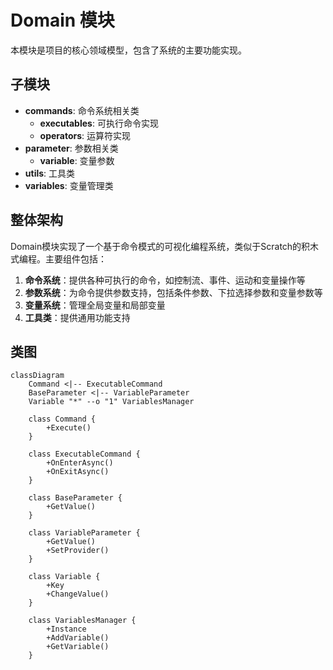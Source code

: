 # Domain 模块

本模块是项目的核心领域模型，包含了系统的主要功能实现。

## 子模块

- **commands**: 命令系统相关类
  - **executables**: 可执行命令实现
  - **operators**: 运算符实现
- **parameter**: 参数相关类
  - **variable**: 变量参数
- **utils**: 工具类
- **variables**: 变量管理类

## 整体架构

Domain模块实现了一个基于命令模式的可视化编程系统，类似于Scratch的积木式编程。主要组件包括：

1. **命令系统**：提供各种可执行的命令，如控制流、事件、运动和变量操作等
2. **参数系统**：为命令提供参数支持，包括条件参数、下拉选择参数和变量参数等
3. **变量系统**：管理全局变量和局部变量
4. **工具类**：提供通用功能支持

## 类图

```mermaid
classDiagram
    Command <|-- ExecutableCommand
    BaseParameter <|-- VariableParameter
    Variable "*" --o "1" VariablesManager

    class Command {
        +Execute()
    }

    class ExecutableCommand {
        +OnEnterAsync()
        +OnExitAsync()
    }

    class BaseParameter {
        +GetValue()
    }

    class VariableParameter {
        +GetValue()
        +SetProvider()
    }

    class Variable {
        +Key
        +ChangeValue()
    }

    class VariablesManager {
        +Instance
        +AddVariable()
        +GetVariable()
    }
```
